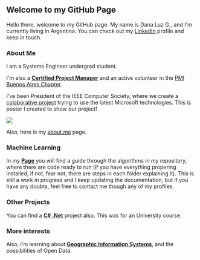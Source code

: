 ## Welcome to my GitHub Page

Hello there, welcome to my GitHub page. My name is Dana Luz G., and I'm currently living in Argentina. You can check out my [LinkedIn](https://www.linkedin.com/in/dana-luz-gonzalez) profile and keep in touch. 
  
### About Me

I am a Systems Engineer undergrad student. 

I'm also a [**Certified Project Manager**](http://ltgp.com.ar/certifications/Certificate_DanaLuz_PMI_CAM.pdf) and an active volunteer in the [PMI Buenos Aires Chapter](http://www.pmi.org.ar/noticiadetalle.php?id_noticia=916). 

I've been President of the IEEE Computer Society, where we create a [colaborative project](https://github.com/IEEESBUTNBA/IEEETalks) trying to use the latest Microsoft technologies. This is poster I created to show our project!

![](Poster_IEEETalks.jpg)
 
Also, here is my [about.me](https://about.me/dana_gonzalez) page. 

### Machine Learning 

In my [**Page**](https://danaluz.github.io/AIAlgorithms/) you will find a guide through the algorithms in my repository, where there are code ready to run (if you have everything propering installed, if not, fear not, there are steps in each folder explaining it). This is still a work in progress and I keep updating the documentation, but if you have any doubts, feel free to contact me though any of my profiles. 

[comment]: <> (This is a comment, it will not be included)
<!---
```markdown
Syntax highlighted code block

# Header 1
## Header 2
### Header 3

- Bulleted
- List

1. Numbered
2. List

**Bold** and _Italic_ and `Code` text

[Link](url) and ![Image](src)
```

For more details see [GitHub Flavored Markdown](https://guides.github.com/features/mastering-markdown/).
--->

### Other Projects

You can find a [**C# .Net**](https://github.com/danaluz/DDS-TP) project also. This was for an University course.

### More interests

Also, I'm learning about [**Geographic Information Systems**](https://en.wikipedia.org/wiki/Geographic_information_system), and the possibilities of Open Data. 


